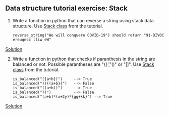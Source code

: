 ## Data structure tutorial exercise: Stack
1. Write a function in python that can reverse a string using stack data structure. Use [Stack class](https://github.com/codebasics/py/tree/master/DataStructures/5_Stack/5_stack.ipynb) from the tutorial.
    ```
    reverse_string("We will conquere COVID-19") should return "91-DIVOC ereuqnoc lliw eW"
    ```

[Solution](https://github.com/codebasics/py/tree/master/DataStructures/5_Stack/Exercise/reverse_string.py)

2. Write a function in python that checks if paranthesis in the string are balanced or not. Possible parantheses are "{}',"()" or "[]". Use [Stack class](https://github.com/codebasics/py/tree/master/DataStructures/5_Stack/5_stack.ipynb) from the tutorial.
    ```
    is_balanced("({a+b})")     --> True
    is_balanced("))((a+b}{")   --> False
    is_balanced("((a+b))")     --> True
    is_balanced("))")          --> False
    is_balanced("[a+b]*(x+2y)*{gg+kk}") --> True
    ```

[Solution](https://github.com/codebasics/py/tree/master/DataStructures/5_Stack/Exercise/balance_paran.py)